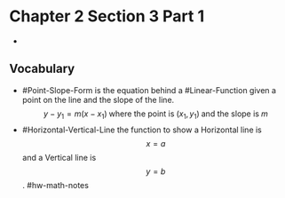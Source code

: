 # Chapter 2 Section 3 Part 1
- 

## Vocabulary
- #Point-Slope-Form is the equation behind a #Linear-Function given a point on the line and the slope of the line. 
$$y-y_1=m(x-x_1)\;\text{where the point is}\;(x_1, y_1)\;\text{and the slope is}\;m$$
- #Horizontal-Vertical-Line the function to show a Horizontal line is $$x = a$$ and a Vertical line is $$y = b$$.
#hw-math-notes
